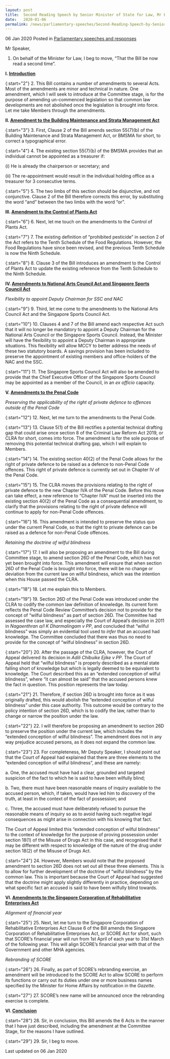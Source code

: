 ```yaml
---
layout: post
title:  Second Reading Speech by Senior Minister of State for Law, Mr Edwin Tong, on Statutes (Miscellanous Amendments) Bill
date:   2020-01-06
permalink: /news/parliamentary-speeches/Second-Reading-Speech-by-Senior-Minister-of-State-for-Law-Mr-Edwin-Tong-on-Statutes-Misc-Amendments-Bill
---
```


06 Jan 2020 Posted in [Parliamentary speeches and responses](/news/parliamentary-speeches) 

Mr Speaker,
1.  On behalf of the Minister for Law, I beg to move, “That the Bill be now read a second time”. 

**I. <u>Introduction</u>**
 
{:start="2"}
2.	This Bill contains a number of amendments to several Acts. Most of the amendments are minor and technical in nature. One amendment, which I will seek to introduce at the Committee stage, is for the purpose of amending un-commenced legislation so that common law developments are not abolished once the legislation is brought into force. Let me take Members through the amendments.

**II. <u>Amendment to the Building Maintenance and Strata Management Act</u>**
 
{:start="3"}
3.	First, Clause 2 of the Bill amends section 55(7)(b) of the Building Maintenance and Strata Management Act, or BMSMA for short, to correct a typographical error.

{:start="4"}
4. The existing section 55(7)(b) of the BMSMA provides that an individual cannot be appointed as a treasurer if: 

(i)	He is already the chairperson or secretary; and 

(ii) 	The re-appointment would result in the individual holding office as a treasurer for 3 consecutive terms. 

{:start="5"}
5.	The two limbs of this section should be disjunctive, and not conjunctive. Clause 2 of the Bill therefore corrects this error, by substituting the word “and” between the two limbs with the word “or”. 

**III. <u>Amendment to the Control of Plants Act</u>**

{:start="6"}
6.	Next, let me touch on the amendments to the Control of Plants Act. 

{:start="7"}
7.	The existing definition of “prohibited pesticide” in section 2 of the Act refers to the Tenth Schedule of the Food Regulations. However, the Food Regulations have since been revised, and the previous Tenth Schedule is now the Ninth Schedule. 

{:start="8"}
8.	Clause 3 of the Bill introduces an amendment to the Control of Plants Act to update the existing reference from the Tenth Schedule to the Ninth Schedule. 

**IV. <u>Amendments to National Arts Council Act and Singapore Sports Council Act</u>**

*Flexibility to appoint Deputy Chairman for SSC and NAC*

{:start="9"}
9.	Third, let me come to the amendments to the National Arts Council Act and the Singapore Sports Council Act. 

{:start="10"}
10.	Clauses 4 and 7 of the Bill amend each respective Act such that it will no longer be mandatory to appoint a Deputy Chairman for the National Arts Council or the Singapore Sports Council. Instead, the Minister will have the flexibility to appoint a Deputy Chairman in appropriate situations. This flexibility will allow MCCY to better address the needs of these two statutory boards. A savings provision has been included to preserve the appointment of existing members and office-holders of the NAC and the SSC.

{:start="11"}
11.	The Singapore Sports Council Act will also be amended to provide that the Chief Executive Officer of the Singapore Sports Council may be appointed as a member of the Council, in an *ex officio* capacity. 

**V. <u>Amendments to the Penal Code</u>**

*Preserving the applicability of the right of private defence to offences outside of the Penal Code*

{:start="12"}
12.	Next, let me turn to the amendments to the Penal Code.

{:start="13"}
13.	Clause 5(1) of the Bill rectifies a potential technical drafting gap that could arise once section 8 of the Criminal Law Reform Act 2019, or CLRA for short, comes into force. The amendment is for the sole purpose of removing this potential technical drafting gap, which I will explain to Members.

{:start="14"}
14.	The existing section 40(2) of the Penal Code allows for the right of private defence to be raised as a defence to non-Penal Code offences. This right of private defence is currently set out in Chapter IV of the Penal Code.

{:start="15"}
15.	The CLRA moves the provisions relating to the right of private defence to the new Chapter IVA of the Penal Code. Before this move can take effect, a new reference to “Chapter IVA” must be inserted into the existing section 40(2) of the Penal Code as a consequential amendment, to clarify that the provisions relating to the right of private defence will continue to apply for non-Penal Code offences. 

{:start="16"}
16.	This amendment is intended to preserve the status quo under the current Penal Code, so that the right to private defence can be raised as a defence for non-Penal Code offences. 

*Retaining the doctrine of wilful blindness*

{:start="17"}
17.	I will also be proposing an amendment to the Bill during Committee stage, to amend section 26D of the Penal Code, which has not yet been brought into force. This amendment will ensure that when section 26D of the Penal Code is brought into force, there will be no change or deviation from the current law on wilful blindness, which was the intention when this House passed the CLRA. 

{:start="18"}
18.	Let me explain this to Members.

{:start="19"}
19.	Section 26D of the Penal Code was introduced under the CLRA to codify the common law definition of knowledge. Its current form reflects the Penal Code Review Committee’s decision not to provide for the concept of “wilful blindness” as part of section 26D. The Committee had assessed the case law, and especially the Court of Appeal’s decision in 2011 in *Nagaenthran a/l K Dharmalingam v PP*, and concluded that “wilful blindness” was simply an evidential tool used to *infer* that an accused had knowledge. The Committee concluded that there was thus no need to provide for the concept of “wilful blindness” in section 26D. 

{:start="20"}
20.	After the passage of the CLRA, however, the Court of Appeal delivered its decision in *Adili Chibuike Ejike v PP*. The Court of Appeal held that “wilful blindness” is properly described as a mental state falling short of knowledge but which is legally deemed to be equivalent to knowledge. The Court described this as an “extended conception of wilful blindness”, where “it can almost be said” that the accused persons knew the fact in question. This position represents the law today. 

{:start="21"}
21.	Therefore, if section 26D is brought into force as it was originally drafted, this would abolish the “extended conception of wilful blindness” under this case authority. This outcome would be contrary to the policy intention of section 26D, which is to codify the law, rather than to change or narrow the position under the law. 

{:start="22"}
22.	I will therefore be proposing an amendment to section 26D to preserve the position under the current law, which includes the “extended conception of wilful blindness”. The amendment does not in any way prejudice accused persons, as it does not expand the common law. 

{:start="23"}
23.	For completeness, Mr Deputy Speaker, I should point out that the Court of Appeal had explained that there are three elements to the “extended conception of wilful blindness”, and these are namely:

a.	One, the accused must have had a clear, grounded and targeted suspicion of the fact to which he is said to have been wilfully blind;

b.	Two, there must have been reasonable means of inquiry available to the accused person, which, if taken, would have led him to discovery of the truth, at least in the context of the fact of possession; and

c.	Three, the accused must have deliberately refused to pursue the reasonable means of inquiry so as to avoid having such negative legal consequences as might arise in connection with his knowing that fact.

The Court of Appeal limited this “extended conception of wilful blindness” to the context of knowledge for the purpose of proving possession under section 18(1) of the Misuse of Drugs Act in this case, and recognised that it may be different with respect to knowledge of the nature of the drug under section 18(2) of the Misuse of Drugs Act.

{:start="24"}
24.	However, Members would note that the proposed amendment to section 26D does not set out all these three elements. This is to allow for further development of the doctrine of “wilful blindness” by the common law. This is important because the Court of Appeal had suggested that the doctrine might apply slightly differently in practice, depending on what specific fact an accused is said to have been wilfully blind towards.

**VI. <u>Amendments to the Singapore Corporation of Rehabilitative Enterprises Act</u>**

*Alignment of financial year*

{:start="25"}
25.	Next, let me turn to the Singapore Corporation of Rehabilitative Enterprises Act Clause 6 of the Bill amends the Singapore Corporation of Rehabilitative Enterprises Act, or SCORE Act for short, such that SCORE’s financial year will run from 1st April of each year to 31st March of the following year. This will align SCORE’s financial year with that of the Government and other MHA agencies. 

*Rebranding of SCORE*

{:start="26"}
26.	Finally, as part of SCORE’s rebranding exercise, an amendment will be introduced to the SCORE Act to allow SCORE to perform its functions or carry out its duties under one or more business names specified by the Minister for Home Affairs by notification in the *Gazette*.

{:start="27"}
27.	SCORE’s new name will be announced once the rebranding exercise is complete.

**VI. <u>Conclusion</u>**

{:start="28"}
28.	Sir, in conclusion, this Bill amends the 6 Acts in the manner that I have just described, including the amendment at the Committee Stage, for the reasons I have outlined. 

{:start="29"}
29. Sir, I beg to move.

<p class="right-side-updated">Last updated on 06 Jan 2020</p> 
